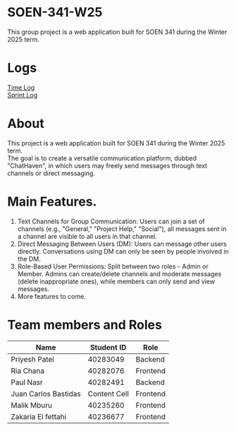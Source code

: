 # SOEN-341-W25
This group project is a web application built for SOEN 341 during the Winter 2025 term.

# Logs
[Time Log](https://docs.google.com/spreadsheets/d/1ZazzHm_Clk-e3fO78MY3z5a5G_XVLMKugk78yzDHBy4/edit?usp=sharing)\
[Sprint Log](https://docs.google.com/spreadsheets/d/189oUwvBhPGhCEiS49RxFFelCGyTmhTngUfDhRkbiibw/edit?usp=sharing)

# About
This project is a web application built for SOEN 341 during the Winter 2025 term.\
The goal is to create a versatile communication platform, dubbed "ChatHaven", in which users may freely send messages through text channels or direct messaging.

# Main Features.

1. Text Channels for Group Communication: Users can join a set of channels (e.g., "General," "Project Help," "Social"), all messages sent in a channel are visible to all users in that channel.
2. Direct Messaging Between Users (DM): Users can message other users directly. Conversations using DM can only be seen by people involved in the DM.
3. Role-Based User Permissions: Split between two roles - Admin or Member. Admins can create/delete channels and moderate messages (delete inappropriate ones), while members can only send and view messages.
4. More features to come.

# Team members and Roles

| Name  | Student ID | Role |
| ------------- | ------------- |--------|
| Priyesh Patel| 40283049  | Backend |
| Ria Chana  | 40282076  | Frontend |
| Paul Nasr| 40282491  | Backend |
| Juan Carlos Bastidas| Content Cell  | Frontend |
| Malik Mburu| 40235260 | Frontend |
| Zakaria El fettahi| 40236677 | Frontend |






